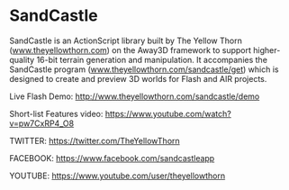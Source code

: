 # SandCastle

SandCastle is an ActionScript library built by The Yellow Thorn (www.theyellowthorn.com) on the Away3D framework to support higher-quality 16-bit terrain generation and manipulation.  It accompanies the SandCastle program (www.theyellowthorn.com/sandcastle/get) which is designed to create and preview 3D worlds for Flash and AIR projects.

Live Flash Demo: http://www.theyellowthorn.com/sandcastle/demo

Short-list Features video: https://www.youtube.com/watch?v=pw7CxRP4_O8

TWITTER: https://twitter.com/TheYellowThorn

FACEBOOK: https://www.facebook.com/sandcastleapp

YOUTUBE: https://www.youtube.com/user/theyellowthorn
